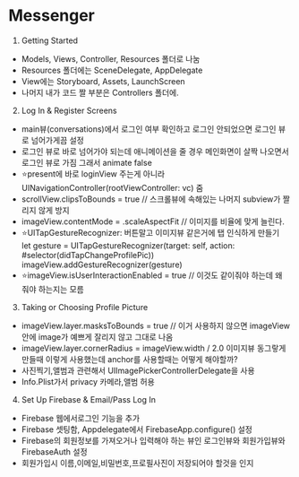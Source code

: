 # Messenger

1. Getting Started
- Models, Views, Controller, Resources 폴더로 나눔
- Resources 폴더에는 SceneDelegate, AppDelegate
- View에는 Storyboard, Assets, LaunchScreen
- 나머지 내가 코드 짤 부분은 Controllers 폴더에.

2. Log In & Register Screens
- main뷰(conversations)에서 로그인 여부 확인하고 로그인 안되었으면 로그인 뷰로 넘어가게끔 설정
- 로그인 뷰로 바로 넘어가야 되는데 애니메이션을 줄 경우 메인화면이 살짝 나오면서 로그인 뷰로 가짐 그래서 animate false
- ⭐️present에 바로 loginView 주는게 아니라 UINavigationController(rootViewController: vc) 줌
- scrollView.clipsToBounds = true         // 스크롤뷰에 속해있는 나머지 subview가 짤리지 않게 방지
- imageView.contentMode = .scaleAspectFit // 이미지를 비율에 맞게 늘린다.
- ⭐️UITapGestureRecognizer: 버튼말고 이미지뷰 같은거에 탭 인식하게 만들기
let gesture = UITapGestureRecognizer(target: self, action: #selector(didTapChangeProfilePic))
imageView.addGestureRecognizer(gesture)
- ⭐️imageView.isUserInteractionEnabled = true // 이것도 같이줘야 하는데 왜 줘야 하는지는 모름

3. Taking or Choosing Profile Picture
- imageView.layer.masksToBounds = true // 이거 사용하지 않으면 imageView안에 image가 예쁘게 잘리지 않고 그대로 나옴
- imageView.layer.cornerRadius = imageView.width / 2.0 이미지뷰 동그랗게 만들때 이렇게 사용했는데 anchor를 사용할때는 어떻게 해야할까?
- 사진찍기,앨범과 관련해서 UIImagePickerControllerDelegate을 사용
- Info.Plist가서 privacy 카메라,앨범 허용

4. Set Up Firebase & Email/Pass Log In
- Firebase 웹에서로그인 기능을 추가
- Firebase 셋팅함, Appdelegate에서 FirebaseApp.configure() 설정
- Firebase의 회원정보를 가져오거나 입력해야 하는 뷰인 로그인뷰와 회원가입뷰와 FirebaseAuth 설정 
- 회원가입시 이름,이메일,비밀번호,프로필사진이 저장되어야 할것을 인지
